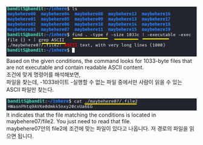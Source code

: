 ![image break](/Pictur/Level5/bandit1.png) <br>
Based on the given conditions, the command looks for 1033-byte files that are not executable and contain readable ASCII content.<br>
조건에 맞게 명령어를 해석해보면,<br>
파일을 찾는데, -1033바이트 -실행할 수 없는 파일 중에서만 사람이 읽을 수 있는 ASCII 파일만 찾는다. 

![image break](/Pictur/Level5/bandit2.png) <br>
It indicates that the file matching the conditions is located in maybehere07/file2. You just need to read that file.<br>
maybehere07안의 file2에 조건에 맞는 파일이 있다고 나옵니다. 저 경로의 파일을 읽으면 됩니다.
